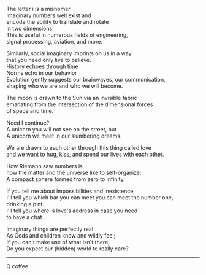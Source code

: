The letter i is a misnomer\
Imaginary numbers well exist and\
encode the ability to translate and rotate\
in two dimensions.\
This is useful in numerous fields of engineering,\
signal processing, aviation, and more.

Similarly, social imaginary imprints on us in a way\
that you need only live to believe.\
History echoes through time\
Norms echo in our behavior\
Evolution gently suggests our brainwaves, our communication,\
shaping who we are and who we will become.

The moon is drawn to the Sun via an invisible fabric\
emanating from the intersection of the dimensional forces\
of space and time.

Need I continue?\
A unicorn you will not see on the street, but\
A unicorn we meet in our slumbering dreams.

We are drawn to each other through this thing called love\
and we want to hug, kiss, and spend our lives with each other.

How Riemann saw numbers is\
how the matter and the universe like to self-organize:\
A compact sphere formed from zero to infinity.

If you tell me about impossibilities and inexistence,\
I'll tell you which bar you can meet you can meet the number one,\
drinking a pint.\
I'll tell you where is love's address in case you need \
to have a chat.

Imaginary things are perfectly real\
As Gods and children know and wildly feel;\
If you can't make use of what isn't there,\
Do you expect our (hidden) world to really care?

-----

Q coffee